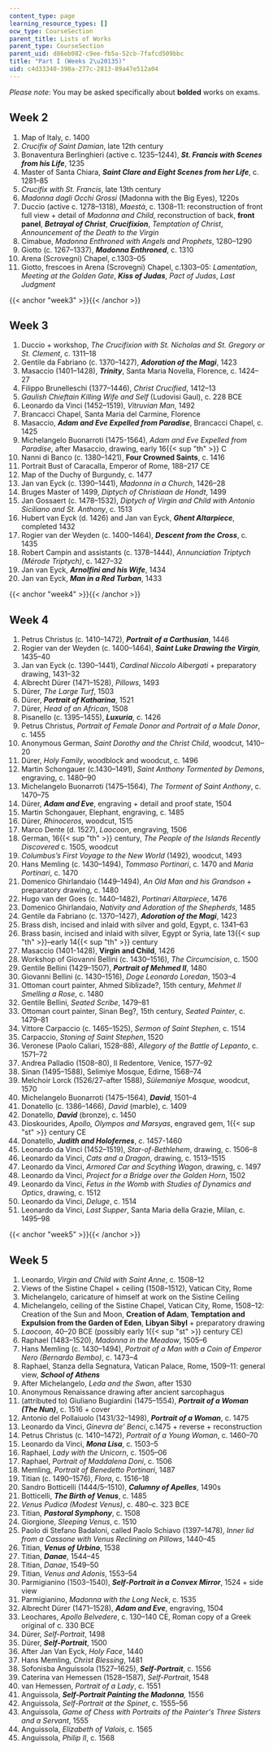 ```yaml
---
content_type: page
learning_resource_types: []
ocw_type: CourseSection
parent_title: Lists of Works
parent_type: CourseSection
parent_uid: d86eb082-c9ee-fb5a-52cb-7fafcd509bbc
title: "Part I (Weeks 2\u20135)"
uid: c4d33340-398a-277c-2813-89a47e512a04
---
```


_Please note_: You may be asked specifically about **bolded** works on exams.

Week 2
------

1.  Map of Italy, c. 1400
2.  _Crucifix of Saint Damian_, late 12th century
3.  Bonaventura Berlinghieri (active c. 1235–1244), **_St. Francis with Scenes from his Life_**, 1235
4.  Master of Santa Chiara, **_Saint Clare and Eight Scenes from her Life_**, c. 1281–85
5.  _Crucifix with St. Francis_, late 13th century
6.  _Madonna dagli Occhi Grossi_ (Madonna with the Big Eyes), 1220s
7.  Duccio (active c. 1278–1318), _Maestà_, c. 1308–11: reconstruction of front full view + detail of _Madonna and Child_, reconstruction of back, **front panel**, _**Betrayal of Christ**_, _**Crucifixion**_, _Temptation of Christ_, _Announcement of the Death to the Virgin_
8.  Cimabue, _Madonna Enthroned with Angels and Prophets_, 1280–1290
9.  Giotto (c. 1267–1337), _**Madonna Enthroned**_, c. 1310
10.  Arena (Scrovegni) Chapel, c.1303–05
11.  Giotto, frescoes in Arena (Scrovegni) Chapel, c.1303–05: _Lamentation_, _Meeting at the Golden Gate_, _**Kiss of Judas**_, _Pact of Judas_, _Last Judgment_

{{< anchor "week3" >}}{{< /anchor >}}

Week 3
------

1.  Duccio + workshop, _The Crucifixion with St. Nicholas and St. Gregory or St. Clement_, c. 1311–18
2.  Gentile da Fabriano (c. 1370–1427), **_Adoration of the Magi_**, 1423
3.  Masaccio (1401–1428), **_Trinity_**, Santa Maria Novella, Florence, c. 1424–27
4.  Filippo Brunelleschi (1377–1446), _Christ Crucified_, 1412–13
5.  _Gaulish Chieftain Killing Wife and Self_ (Ludovisi Gaul), c. 228 BCE
6.  Leonardo da Vinci (1452–1519), _Vitruvian Man_, 1492
7.  Brancacci Chapel, Santa Maria del Carmine, Florence
8.  Masaccio, **_Adam and Eve Expelled from Paradise_**, Brancacci Chapel, c. 1425
9.  Michelangelo Buonarroti (1475-1564), _Adam and Eve Expelled from Paradise_, after Masaccio, drawing, early 16{{< sup "th" >}} C
10.  Nanni di Banco (c. 1380–1421), **Four Crowned Saints**, c. 1416
11.  Portrait Bust of Caracalla, Emperor of Rome, 188–217 CE
12.  Map of the Duchy of Burgundy, c. 1477
13.  Jan van Eyck (c. 1390–1441), _Madonna in a Church_, 1426–28
14.  Bruges Master of 1499, _Diptych of Christiaan de Hondt_, 1499
15.  Jan Gossaert (c. 1478–1532), _Diptych of Virgin and Child with Antonio Siciliano and St. Anthony_, c. 1513
16.  Hubert van Eyck (d. 1426) and Jan van Eyck, **_Ghent Altarpiece_**, completed 1432
17.  Rogier van der Weyden (c. 1400–1464), **_Descent from the Cross_**, c. 1435
18.  Robert Campin and assistants (c. 1378–1444), _Annunciation Triptych (Mérode Triptych)_, c. 1427–32
19.  Jan van Eyck, _**Arnolfini and his Wife**_, 1434
20.  Jan van Eyck, _**Man in a Red Turban**_, 1433

{{< anchor "week4" >}}{{< /anchor >}}

Week 4
------

1.  Petrus Christus (c. 1410–1472), **_Portrait of a Carthusian_**, 1446
2.  Rogier van der Weyden (c. 1400–1464), **_Saint Luke Drawing the Virgin_**, 1435–40
3.  Jan van Eyck (c. 1390–1441), _Cardinal Niccolo Albergati_ \+ preparatory drawing, 1431–32
4.  Albrecht Dürer (1471–1528), _Pillows_, 1493
5.  Dürer, _The Large Turf_, 1503
6.  Dürer, **_Portrait of Katharina_**, 1521
7.  Dürer, _Head of an African_, 1508
8.  Pisanello (c. 1395–1455), **_Luxuria_**, c. 1426
9.  Petrus Christus, _Portrait of Female Donor and Portrait of a Male Donor_, c. 1455
10.  Anonymous German, _Saint Dorothy and the Christ Child_, woodcut, 1410–20
11.  Dürer, _Holy Family_, woodblock and woodcut, c. 1496
12.  Martin Schongauer (c.1430–1491), _Saint Anthony Tormented by Demons_, engraving, c. 1480–90
13.  Michelangelo Buonarroti (1475–1564), _The Torment of Saint Anthony_, c. 1470–75
14.  Dürer, **_Adam and Eve_**, engraving + detail and proof state, 1504
15.  Martin Schongauer, Elephant, engraving, c. 1485
16.  Dürer, _Rhinoceros_, woodcut, 1515
17.  Marco Dente (d. 1527), _Laocoon_, engraving, 1506
18.  German, 16{{< sup "th" >}} century, _The People of the Islands Recently Discovered_ c. 1505, woodcut
19.  _Columbus’s First Voyage to the New World_ (1492), woodcut, 1493
20.  Hans Memling (c. 1430–1494), _Tommaso Portinari_, c. 1470 and _Maria Portinari_, c. 1470
21.  Domenico Ghirlandaio (1449–1494), _An Old Man and his Grandson_ + preparatory drawing, c. 1480
22.  Hugo van der Goes (c. 1440–1482), _Portinari Altarpiece_, 1476
23.  Domenico Ghirlandaio, _Nativity and Adoration of the Shepherds_, 1485
24.  Gentile da Fabriano (c. 1370–1427), **_Adoration of the Magi_**, 1423
25.  Brass dish, incised and inlaid with silver and gold, Egypt, c. 1341–63
26.  Brass basin, incised and inlaid with silver, Egypt or Syria, late 13{{< sup "th" >}}–early 14{{< sup "th" >}} century
27.  Masaccio (1401-1428), **Virgin and Child**, 1426
28.  Workshop of Giovanni Bellini (c. 1430–1516), _The Circumcision_, c. 1500
29.  Gentile Bellini (1429–1507), **_Portrait of Mehmed II_**, 1480
30.  Giovanni Bellini (c. 1430–1516), _Doge Leonardo Loredan_, 1503–4
31.  Ottoman court painter, Ahmed Siblizade?, 15th century, _Mehmet II Smelling a Rose_, c. 1480
32.  Gentile Bellini, _Seated Scribe_, 1479–81
33.  Ottoman court painter, Sinan Beg?, 15th century, _Seated Painter_, c. 1479–81
34.  Vittore Carpaccio (c. 1465–1525), _Sermon of Saint Stephen_, c. 1514
35.  Carpaccio, _Stoning of Saint Stephen_, 1520
36.  Veronese (Paolo Caliari, 1528–88), _Allegory of the Battle of Lepanto_, c. 1571–72
37.  Andrea Palladio (1508–80), Il Redentore, Venice, 1577–92
38.  Sinan (1495–1588), Selimiye Mosque, Edirne, 1568–74
39.  Melchoir Lorck (1526/27–after 1588), _Sülemaniye Mosque,_ woodcut, 1570
40.  Michelangelo Buonarroti (1475–1564), **_David_**, 1501–4
41.  Donatello (c. 1386–1466), _David_ (marble), c. 1409
42.  Donatello, **_David_** (bronze), c. 1450
43.  Dioskourides, _Apollo, Olympos and Marsyas_, engraved gem, 1{{< sup "st" >}} century CE
44.  Donatello, _**Judith and Holofernes**_, c. 1457-1460
45.  Leonardo da Vinci (1452–1519), _Star-of-Bethlehem_, drawing, c. 1506–8
46.  Leonardo da Vinci, _Cats and a Dragon_, drawing, c. 1513–1515
47.  Leonardo da Vinci, _Armored Car and Scything Wagon_, drawing, c. 1497
48.  Leonardo da Vinci, _Project for a Bridge over the Golden Horn_, 1502
49.  Leonardo da Vinci, _Fetus in the Womb with Studies of Dynamics and Optics_, drawing, c. 1512
50.  Leonardo da Vinci, _Deluge_, c. 1514
51.  Leonardo da Vinci, _Last Supper_, Santa Maria della Grazie, Milan, c. 1495–98

{{< anchor "week5" >}}{{< /anchor >}}

Week 5
------

1.  Leonardo, _Virgin and Child with Saint Anne_, c. 1508–12
2.  Views of the Sistine Chapel + ceiling (1508–1512), Vatican City, Rome
3.  Michelangelo, caricature of himself at work on the Sistine Ceiling
4.  Michelangelo, ceiling of the Sistine Chapel, Vatican City, Rome, 1508–12: Creation of the Sun and Moon, **Creation of Adam**, **Temptation and Expulsion from the Garden of Eden**, **Libyan Sibyl** + preparatory drawing
5.  _Laocoon_, 40–20 BCE (possibly early 1{{< sup "st" >}} century CE)
6.  Raphael (1483–1520), _Madonna in the Meadow_, 1505–6
7.  Hans Memling (c. 1430–1494), _Portrait of a Man with a Coin of Emperor Nero (Bernardo Bembo)_, c. 1473–4
8.  Raphael, Stanza della Segnatura, Vatican Palace, Rome, 1509–11: general view, **_School of Athens_**
9.  After Michelangelo, _Leda and the Swan_, after 1530
10.  Anonymous Renaissance drawing after ancient sarcophagus
11.  (attributed to) Giuliano Bugiardini (1475–1554), **_Portrait of a Woman (The Nun)_**, c. 1516 + cover
12.  Antonio del Pollaiuolo (1431/32–1498), **_Portrait of a Woman_**, c. 1475
13.  Leonardo da Vinci, _Ginevra de’ Benci_, c.1475 + reverse + reconstruction
14.  Petrus Christus (c. 1410–1472), _Portrait of a Young Woman_, c. 1460–70
15.  Leonardo da Vinci, **_Mona Lisa_**, c. 1503–5
16.  Raphael, _Lady with the Unicorn_, c. 1505–06
17.  Raphael, _Portrait of Maddalena Doni_, c. 1506
18.  Memling, _Portrait of Benedetto Portinari_, 1487
19.  Titian (c. 1490–1576), _Flora_, c. 1516–18
20.  Sandro Botticelli (1444/5–1510), **_Calumny of Apelles_**, 1490s
21.  Botticelli, **_The Birth of Venus_**, c. 1485
22.  _Venus Pudica (Modest Venus)_, c. 480–c. 323 BCE
23.  Titian, _**Pastoral Symphony**_, c. 1508
24.  Giorgione, _Sleeping Venus_, c. 1510
25.  Paolo di Stefano Badaloni, called Paolo Schiavo (1397–1478), _Inner lid from a Cassone with Venus Reclining on Pillows_, 1440–45
26.  Titian, _**Venus of Urbino**_, 1538
27.  Titian, _**Danae**_, 1544–45
28.  Titian, _Danae_, 1549–50
29.  Titian, _Venus and Adonis_, 1553–54
30.  Parmigianino (1503–1540), **_Self-Portrait in a Convex Mirror_**, 1524 + side view
31.  Parmigianino, _Madonna with the Long Neck_, c. 1535
32.  Albrecht Dürer (1471–1528), **_Adam and Eve_**, engraving, 1504
33.  Leochares, _Apollo Belvedere_, c. 130–140 CE, Roman copy of a Greek original of c. 330 BCE
34.  Dürer, _Self-Portrait_, 1498
35.  Dürer, _**Self-Portrait**_, 1500
36.  After Jan Van Eyck, _Holy Face_, 1440
37.  Hans Memling, _Christ Blessing_, 1481 
38.  Sofonisba Anguissola (1527–1625), **_Self-Portrait_**, c. 1556
39.  Caterina van Hemessen (1528–1587), _Self-Portrait_, 1548
40.  van Hemessen, _Portrait of a Lady_, c. 1551
41.  Anguissola, **_Self-Portrait Painting the Madonna_**_,_ 1556
42.  Anguissola, _Self-Portrait at the Spinet_, c. 1555–56
43.  Anguissola, _Game of Chess with Portraits of the Painter's Three Sisters and a Servant_, 1555
44.  Anguissola, _Elizabeth of Valois_, c. 1565
45.  Anguissola, _Philip II_, c. 1568